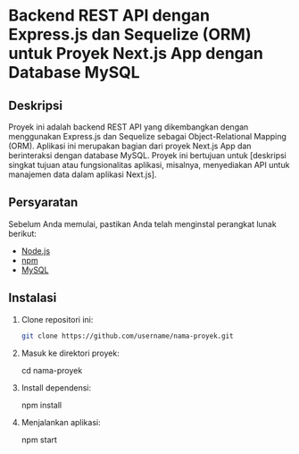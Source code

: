 # Backend REST API dengan Express.js dan Sequelize (ORM) untuk Proyek Next.js App dengan Database MySQL

## Deskripsi

Proyek ini adalah backend REST API yang dikembangkan dengan menggunakan Express.js dan Sequelize sebagai Object-Relational Mapping (ORM). Aplikasi ini merupakan bagian dari proyek Next.js App dan berinteraksi dengan database MySQL. Proyek ini bertujuan untuk [deskripsi singkat tujuan atau fungsionalitas aplikasi, misalnya, menyediakan API untuk manajemen data dalam aplikasi Next.js].

## Persyaratan

Sebelum Anda memulai, pastikan Anda telah menginstal perangkat lunak berikut:

- [Node.js](https://nodejs.org/)
- [npm](https://www.npmjs.com/)
- [MySQL](https://www.mysql.com/)

## Instalasi

1. Clone repositori ini:

   ```bash
   git clone https://github.com/username/nama-proyek.git
   
2. Masuk ke direktori proyek:

   cd nama-proyek

4. Install dependensi:

   npm install

6. Menjalankan aplikasi:

   npm start
